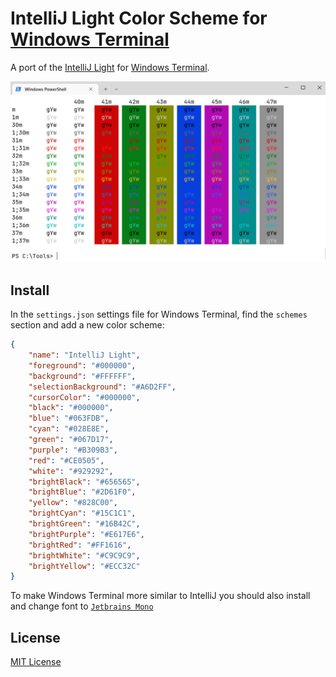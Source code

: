 # IntelliJ Light Color Scheme for [Windows Terminal](https://github.com/microsoft/terminal)
A port of the [IntelliJ Light](https://plugins.jetbrains.com/plugin/12697-intellij-light-theme) for [Windows Terminal](https://github.com/microsoft/terminal).


![Screenshot](screenshot.png)


## Install

In the `settings.json` settings file for Windows Terminal, find the `schemes` section and add a new color scheme:

```json
{
    "name": "IntelliJ Light",
    "foreground": "#000000",
    "background": "#FFFFFF",
    "selectionBackground": "#A6D2FF",
    "cursorColor": "#000000",
    "black": "#000000",
    "blue": "#063FDB",
    "cyan": "#028E8E",
    "green": "#067D17",
    "purple": "#B309B3",
    "red": "#CE0505",
    "white": "#929292",
    "brightBlack": "#656565",
    "brightBlue": "#2D61F0",
    "yellow": "#828C00",
    "brightCyan": "#15C1C1",
    "brightGreen": "#16B42C",
    "brightPurple": "#E617E6",
    "brightRed": "#FF1616",
    "brightWhite": "#C9C9C9",
    "brightYellow": "#ECC32C"   
}
```

To make Windows Terminal more similar to IntelliJ you should also install and change font to [`Jetbrains Mono`](https://www.jetbrains.com/lp/mono/)

## License

[MIT License](./LICENSE)